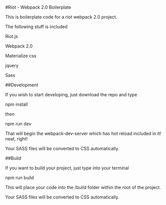 #Riot - Webpack 2.0 Boilerplate

This is boilerplate code for a riot webpack 2.0 project.

The following stuff is included

Riot.js

Webpack 2.0

Materialize css

jquery

Sass

##Development

If you wish to start developing, just download the repo and type

npm install

then

npm run dev

That will begin the webpack-dev-server which has hot reload included in it! neat, right!

Your SASS files will be converted to CSS automatically.

##Build

If you want to build your project, just type into your terminal

npm run build

This will place your code into the /build folder within the root of the project.

Your SASS files will be converted to CSS automatically.